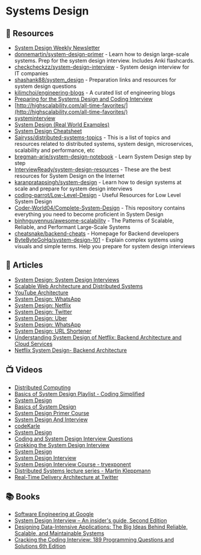 
# Systems Design

## 📘 Resources

- [System Design Weekly Newsletter](https://newsletter.systemdesign.one/)
- [donnemartin/system-design-primer](https://github.com/donnemartin/system-design-primer) - Learn how to design large-scale systems. Prep for the system design interview. Includes Anki flashcards.
- [checkcheckzz/system-design-interview](https://github.com/checkcheckzz/system-design-interview) - System design interview for IT companies
- [shashank88/system_design](https://github.com/shashank88/system_design) - Preparation links and resources for system design questions
- [kilimchoi/engineering-blogs](https://github.com/kilimchoi/engineering-blogs) - A curated list of engineering blogs
- [Preparing for the Systems Design and Coding Interview](https://blog.pragmaticengineer.com/preparing-for-the-systems-design-and-coding-interviews/)
- [http://highscalability.com/all-time-favorites/](http://highscalability.com/all-time-favorites/)
- [systeminterview](https://courses.systeminterview.com/courses/system-design-interview-an-insider-s-guide?ref=c89a35)
- [System Design (Real World Examples)](https://interviewdaemon.com/courses/design-real-world-examples)
- [System Design Cheatsheet](https://gist.github.com/vasanthk/485d1c25737e8e72759f)
- [Sairyss/distributed-systems-topics](https://github.com/Sairyss/distributed-systems-topics) - This is a list of topics and resources related to distributed systems, system design, microservices, scalability and performance, etc
- [bregman-arie/system-design-notebook](https://github.com/bregman-arie/system-design-notebook) - Learn System Design step by step
- [InterviewReady/system-design-resources](https://github.com/InterviewReady/system-design-resources) - These are the best resources for System Design on the Internet
- [karanpratapsingh/system-design](https://github.com/karanpratapsingh/system-design) - Learn how to design systems at scale and prepare for system design interviews
- [coding-parrot/Low-Level-Design](https://github.com/coding-parrot/Low-Level-Design) - Useful Resources for Low Level System Design
- [Coder-World04/Complete-System-Design](https://github.com/Coder-World04/Complete-System-Design) - This repository contains everything you need to become proficient in System Design
- [binhnguyennus/awesome-scalability](https://github.com/binhnguyennus/awesome-scalability) - The Patterns of Scalable, Reliable, and Performant Large-Scale Systems
- [cheatsnake/backend-cheats](https://github.com/cheatsnake/backend-cheats) - Homepage for Backend developers
- [ByteByteGoHq/system-design-101](https://github.com/ByteByteGoHq/system-design-101) - Explain complex systems using visuals and simple terms. Help you prepare for system design interviews

## 📕 Articles
- [System Design: System Design Interviews](https://dev.to/karanpratapsingh/system-design-system-design-interviews-47ak)
- [Scalable Web Architecture and Distributed Systems](http://www.aosabook.org/en/distsys.html)
- [YouTube Architecture](http://highscalability.com/youtube-architecture)
- [System Design: WhatsApp](https://interviewdaemon.medium.com/system-design-whatsapp-788705bd4fb0)
- [System Design: Netflix](https://dev.to/karanpratapsingh/system-design-netflix-3d9g)
- [System Design: Twitter](https://dev.to/karanpratapsingh/system-design-twitter-865)
- [System Design: Uber](https://dev.to/karanpratapsingh/system-design-uber-56b1)
- [System Design: WhatsApp](https://dev.to/karanpratapsingh/system-design-whatsapp-fld)
- [System Design: URL Shortener](https://dev.to/karanpratapsingh/system-design-url-shortener-10i5)
- [Understanding System Design of Netflix: Backend Architecture and Cloud Services](https://medium.com/@nidhiupreti99/understanding-system-design-of-netflix-backend-architecture-and-cloud-services-b077162e45bc)
- [Netflix System Design- Backend Architecture](https://dev.to/gbengelebs/netflix-system-design-backend-architecture-10i3)
## 📺 Videos

- [Distributed Computing](https://www.youtube.com/watch?v=ajjOEltiZm4) 
- [Basics of System Design Playlist - Coding Simplified](https://www.youtube.com/playlist?list=PLt4nG7RVVk1g_LutiJ8_LvE914rIE5z4u)
- [System Design](https://www.youtube.com/playlist?list=PLMCXHnjXnTnvo6alSjVkgxV-VH6EPyvoX) 
- [Basics of System Design](https://www.youtube.com/playlist?list=PLt4nG7RVVk1g_LutiJ8_LvE914rIE5z4u) 
- [System Design Primer Course](https://www.youtube.com/playlist?list=PLTCrU9sGyburBw9wNOHebv9SjlE4Elv5a) 
- [System Design And Interview](https://www.youtube.com/c/interviewingio/videos) 
- [codeKarle](https://www.youtube.com/channel/UCZEfiXy7PmtVTezYUvc4zZw)
- [System Design](https://www.youtube.com/playlist?list=PLkQkbY7JNJuBoTemzQfjym0sqbOHt5fnV) 
- [Coding and System Design Interview Questions](https://www.youtube.com/playlist?list=PLA8lYuzFlBqAy6dkZHj5VxUAaqr4vwrka) 
- [Grokking the System Design Interview](https://www.youtube.com/playlist?list=PL73KFetZlkJSZ9vTDSJ1swZhe6CIYkqTL)
- [System Design](https://www.youtube.com/playlist?list=PLhgw50vUymyckXl3D1IlXoVl94wknJfUC) 
- [System Design Interview](https://www.youtube.com/channel/UC9vLsnF6QPYuH51njmIooCQ)
- [System Design Interview Course - tryexponent](https://www.tryexponent.com/courses/system-design-interview)
- [Distributed Systems lecture series - Martin Kleppmann](https://www.youtube.com/playlist?list=PLeKd45zvjcDFUEv_ohr_HdUFe97RItdiB)
- [Real-Time Delivery Architecture at Twitter](https://www.youtube.com/watch?v=J5auCY4ajK8)

## 📚 Books
- [Software Engineering at Google](https://www.oreilly.com/library/view/software-engineering-at/9781492082781/)
- [System Design Interview – An insider's guide, Second Edition](https://www.amazon.com/dp/B08CMF2CQF/ref=tsm_1_fb_lk)
- [Designing Data-Intensive Applications: The Big Ideas Behind Reliable, Scalable, and Maintainable Systems](https://www.amazon.com/Designing-Data-Intensive-Applications-Reliable-Maintainable/dp/1449373321)
- [Cracking the Coding Interview: 189 Programming Questions and Solutions 6th Edition](https://www.amazon.com/Cracking-Coding-Interview-Programming-Questions/dp/0984782850/)


